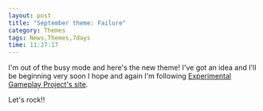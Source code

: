 ```yaml
---
layout: post
title: "September theme: Failure"
category: Themes
tags: News,Themes,7days
time: 11:27:17
---
```

I'm out of the busy mode and here's the new theme! I've got an idea and I'll be beginning very soon I hope and again I'm following [Experimental Gameplay Project's site](http://experimentalgameplay.com/).

Let's rock!!

